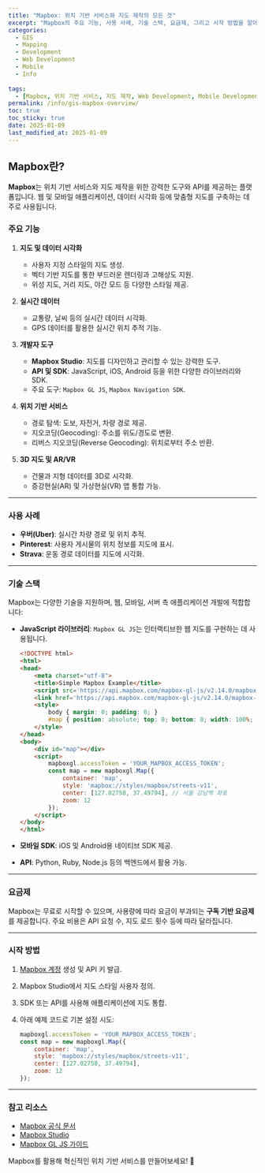 ```yaml
---
title: "Mapbox: 위치 기반 서비스와 지도 제작의 모든 것"
excerpt: "Mapbox의 주요 기능, 사용 사례, 기술 스택, 요금제, 그리고 시작 방법을 알아보며 맞춤형 지도 솔루션을 탐구합니다."
categories:
  - GIS
  - Mapping
  - Development
  - Web Development
  - Mobile
  - Info
 
tags:
  - [Mapbox, 위치 기반 서비스, 지도 제작, Web Development, Mobile Development]
permalink: /info/gis-mapbox-overview/
toc: true
toc_sticky: true
date: 2025-01-09
last_modified_at: 2025-01-09
---
```


## Mapbox란?

**Mapbox**는 위치 기반 서비스와 지도 제작을 위한 강력한 도구와 API를 제공하는 플랫폼입니다. 웹 및 모바일 애플리케이션, 데이터 시각화 등에 맞춤형 지도를 구축하는 데 주로 사용됩니다.

### 주요 기능

1. **지도 및 데이터 시각화**
   - 사용자 지정 스타일의 지도 생성.
   - 벡터 기반 지도를 통한 부드러운 렌더링과 고해상도 지원.
   - 위성 지도, 거리 지도, 야간 모드 등 다양한 스타일 제공.

2. **실시간 데이터**
   - 교통량, 날씨 등의 실시간 데이터 시각화.
   - GPS 데이터를 활용한 실시간 위치 추적 기능.

3. **개발자 도구**
   - **Mapbox Studio**: 지도를 디자인하고 관리할 수 있는 강력한 도구.
   - **API 및 SDK**: JavaScript, iOS, Android 등을 위한 다양한 라이브러리와 SDK.
   - 주요 도구: `Mapbox GL JS`, `Mapbox Navigation SDK`.

4. **위치 기반 서비스**
   - 경로 탐색: 도보, 자전거, 차량 경로 제공.
   - 지오코딩(Geocoding): 주소를 위도/경도로 변환.
   - 리버스 지오코딩(Reverse Geocoding): 위치로부터 주소 반환.

5. **3D 지도 및 AR/VR**
   - 건물과 지형 데이터를 3D로 시각화.
   - 증강현실(AR) 및 가상현실(VR) 앱 통합 가능.

---

### 사용 사례

- **우버(Uber)**: 실시간 차량 경로 및 위치 추적.
- **Pinterest**: 사용자 게시물의 위치 정보를 지도에 표시.
- **Strava**: 운동 경로 데이터를 지도에 시각화.

---

### 기술 스택

Mapbox는 다양한 기술을 지원하며, 웹, 모바일, 서버 측 애플리케이션 개발에 적합합니다:

- **JavaScript 라이브러리**:
  `Mapbox GL JS`는 인터랙티브한 웹 지도를 구현하는 데 사용됩니다.

  ```html
  <!DOCTYPE html>
  <html>
  <head>
      <meta charset="utf-8">
      <title>Simple Mapbox Example</title>
      <script src='https://api.mapbox.com/mapbox-gl-js/v2.14.0/mapbox-gl.js'></script>
      <link href='https://api.mapbox.com/mapbox-gl-js/v2.14.0/mapbox-gl.css' rel='stylesheet' />
      <style>
          body { margin: 0; padding: 0; }
          #map { position: absolute; top: 0; bottom: 0; width: 100%; }
      </style>
  </head>
  <body>
      <div id="map"></div>
      <script>
          mapboxgl.accessToken = 'YOUR_MAPBOX_ACCESS_TOKEN';
          const map = new mapboxgl.Map({
              container: 'map',
              style: 'mapbox://styles/mapbox/streets-v11',
              center: [127.02758, 37.49794], // 서울 강남역 좌표
              zoom: 12
          });
      </script>
  </body>
  </html>
  ```

- **모바일 SDK**:
  iOS 및 Android용 네이티브 SDK 제공.

- **API**:
  Python, Ruby, Node.js 등의 백엔드에서 활용 가능.

---

### 요금제

Mapbox는 무료로 시작할 수 있으며, 사용량에 따라 요금이 부과되는 **구독 기반 요금제**를 제공합니다. 주요 비용은 API 요청 수, 지도 로드 횟수 등에 따라 달라집니다.

---

### 시작 방법

1. [Mapbox 계정](https://www.mapbox.com/) 생성 및 API 키 발급.
2. Mapbox Studio에서 지도 스타일 사용자 정의.
3. SDK 또는 API를 사용해 애플리케이션에 지도 통합.
4. 아래 예제 코드로 기본 설정 시도:

   ```javascript
   mapboxgl.accessToken = 'YOUR_MAPBOX_ACCESS_TOKEN';
   const map = new mapboxgl.Map({
       container: 'map',
       style: 'mapbox://styles/mapbox/streets-v11',
       center: [127.02758, 37.49794],
       zoom: 12
   });
   ```

---

### 참고 리소스

- [Mapbox 공식 문서](https://docs.mapbox.com/)
- [Mapbox Studio](https://www.mapbox.com/mapbox-studio/)
- [Mapbox GL JS 가이드](https://docs.mapbox.com/mapbox-gl-js/guides/)

Mapbox를 활용해 혁신적인 위치 기반 서비스를 만들어보세요! 🚀

